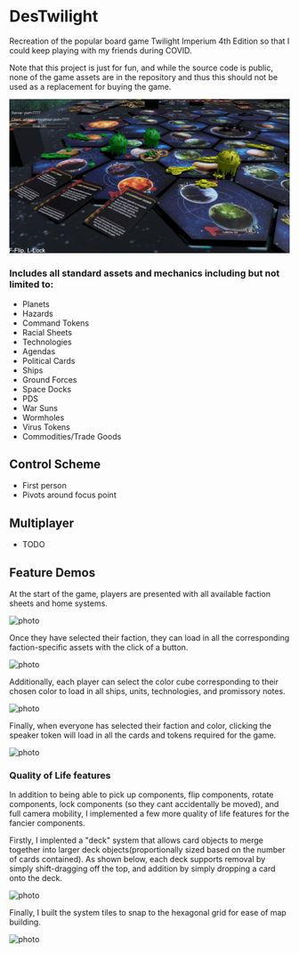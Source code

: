 # DesTwilight
Recreation of the popular board game Twilight Imperium 4th Edition so that I could keep playing with my friends during COVID.

Note that this project is just for fun, and while the source code is public, none of the game assets are in the repository and thus this should not be used as a replacement for buying the game.

![photo](https://github.com/RyanAlameddine/DesTwilight/raw/resources/READMEContent/photo.png)

### Includes all standard assets and mechanics including but not limited to:
- Planets
- Hazards
- Command Tokens
- Racial Sheets
- Technologies
- Agendas
- Political Cards
- Ships
- Ground Forces
- Space Docks
- PDS
- War Suns
- Wormholes
- Virus Tokens
- Commodities/Trade Goods

## Control Scheme
- First person
- Pivots around focus point

## Multiplayer
- TODO


## Feature Demos

At the start of the game, players are presented with all available faction sheets and home systems.

![photo](https://github.com/RyanAlameddine/DesTwilight/raw/resources/READMEContent/intro.gif)

Once they have selected their faction, they can load in all the corresponding faction-specific assets with the click of a button.

![photo](https://github.com/RyanAlameddine/DesTwilight/raw/resources/READMEContent/faction.gif)

Additionally, each player can select the color cube corresponding to their chosen color to load in all ships, units, technologies, and promissory notes.

![photo](https://github.com/RyanAlameddine/DesTwilight/raw/resources/READMEContent/red.gif)

Finally, when everyone has selected their faction and color, clicking the speaker token will load in all the cards and tokens required for the game.

![photo](https://github.com/RyanAlameddine/DesTwilight/raw/resources/READMEContent/speaker.gif)

### Quality of Life features

In addition to being able to pick up components, flip components, rotate components, lock components (so they cant accidentally be moved), and full camera mobility, I implemented a few more quality of life features for the fancier components.

Firstly, I implented a "deck" system that allows card objects to merge together into larger deck objects(proportionally sized based on the number of cards contained). As shown below, each deck supports removal by simply shift-dragging off the top, and addition by simply dropping a card onto the deck.

![photo](https://github.com/RyanAlameddine/DesTwilight/raw/resources/READMEContent/deck.gif)

Finally, I built the system tiles to snap to the hexagonal grid for ease of map building.

![photo](https://github.com/RyanAlameddine/DesTwilight/raw/resources/READMEContent/snapping.gif)

